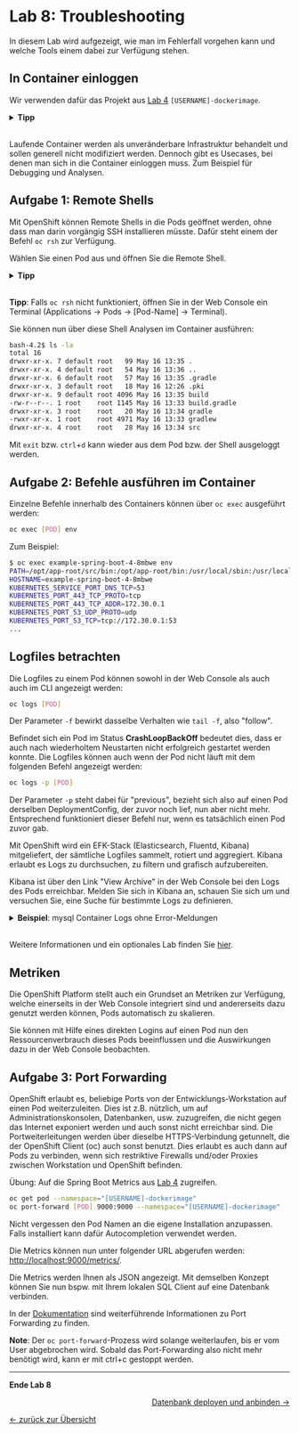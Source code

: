 # Lab 8: Troubleshooting

In diesem Lab wird aufgezeigt, wie man im Fehlerfall vorgehen kann und welche Tools einem dabei zur Verfügung stehen.

## In Container einloggen

Wir verwenden dafür das Projekt aus [Lab 4](04_deploy_dockerimage.md) `[USERNAME]-dockerimage`.

<details><summary><b>Tipp</b></summary>oc project [USERNAME]-dockerimage</details><br/>

Laufende Container werden als unveränderbare Infrastruktur behandelt und sollen generell nicht modifiziert werden.
Dennoch gibt es Usecases, bei denen man sich in die Container einloggen muss.
Zum Beispiel für Debugging und Analysen.

## Aufgabe 1: Remote Shells

Mit OpenShift können Remote Shells in die Pods geöffnet werden, ohne dass man darin vorgängig SSH installieren müsste.
Dafür steht einem der Befehl `oc rsh` zur Verfügung.

Wählen Sie einen Pod aus und öffnen Sie die Remote Shell.

<details><summary><b>Tipp</b></summary>oc get pods<br/>oc rsh [POD]</details><br/>

__Tipp__:
Falls `oc rsh` nicht funktioniert, öffnen Sie in der Web Console ein Terminal (Applications -> Pods -> [Pod-Name] -> Terminal).

Sie können nun über diese Shell Analysen im Container ausführen:

```bash
bash-4.2$ ls -la
total 16
drwxr-xr-x. 7 default root   99 May 16 13:35 .
drwxr-xr-x. 4 default root   54 May 16 13:36 ..
drwxr-xr-x. 6 default root   57 May 16 13:35 .gradle
drwxr-xr-x. 3 default root   18 May 16 12:26 .pki
drwxr-xr-x. 9 default root 4096 May 16 13:35 build
-rw-r--r--. 1 root    root 1145 May 16 13:33 build.gradle
drwxr-xr-x. 3 root    root   20 May 16 13:34 gradle
-rwxr-xr-x. 1 root    root 4971 May 16 13:33 gradlew
drwxr-xr-x. 4 root    root   28 May 16 13:34 src
```

Mit `exit` bzw. `ctrl`+`d` kann wieder aus dem Pod bzw. der Shell ausgeloggt werden.


## Aufgabe 2: Befehle ausführen im Container

Einzelne Befehle innerhalb des Containers können über `oc exec` ausgeführt werden:

```bash
oc exec [POD] env
```

Zum Beispiel:

```bash
$ oc exec example-spring-boot-4-8mbwe env
PATH=/opt/app-root/src/bin:/opt/app-root/bin:/usr/local/sbin:/usr/local/bin:/usr/sbin:/usr/bin:/sbin:/bin
HOSTNAME=example-spring-boot-4-8mbwe
KUBERNETES_SERVICE_PORT_DNS_TCP=53
KUBERNETES_PORT_443_TCP_PROTO=tcp
KUBERNETES_PORT_443_TCP_ADDR=172.30.0.1
KUBERNETES_PORT_53_UDP_PROTO=udp
KUBERNETES_PORT_53_TCP=tcp://172.30.0.1:53
...
```


## Logfiles betrachten

Die Logfiles zu einem Pod können sowohl in der Web Console als auch auch im CLI angezeigt werden:

```bash
oc logs [POD]
```

Der Parameter `-f` bewirkt dasselbe Verhalten wie `tail -f`, also "follow".

Befindet sich ein Pod im Status __CrashLoopBackOff__ bedeutet dies, dass er auch nach wiederholtem Neustarten nicht erfolgreich gestartet werden konnte.
Die Logfiles können auch wenn der Pod nicht läuft mit dem folgenden Befehl angezeigt werden:

```bash
oc logs -p [POD]
```

Der Parameter `-p` steht dabei für "previous", bezieht sich also auf einen Pod derselben DeploymentConfig, der zuvor noch lief, nun aber nicht mehr.
Entsprechend funktioniert dieser Befehl nur, wenn es tatsächlich einen Pod zuvor gab.

Mit OpenShift wird ein EFK-Stack (Elasticsearch, Fluentd, Kibana) mitgeliefert, der sämtliche Logfiles sammelt, rotiert und aggregiert.
Kibana erlaubt es Logs zu durchsuchen, zu filtern und grafisch aufzubereiten.

Kibana ist über den Link "View Archive" in der Web Console bei den Logs des Pods erreichbar.
Melden Sie sich in Kibana an, schauen Sie sich um und versuchen Sie, eine Suche für bestimmte Logs zu definieren.

<details><summary><b>Beispiel</b>: mysql Container Logs ohne Error-Meldungen</summary>kubernetes.container_name:"mysql" AND -message:"error"</details><br/>

Weitere Informationen und ein optionales Lab finden Sie [hier](../additional-labs/logging_efk_stack.md).


## Metriken

Die OpenShift Platform stellt auch ein Grundset an Metriken zur Verfügung, welche einerseits in der Web Console integriert sind und andererseits dazu genutzt werden können, Pods automatisch zu skalieren.

Sie können mit Hilfe eines direkten Logins auf einen Pod nun den Ressourcenverbrauch dieses Pods beeinflussen und die Auswirkungen dazu in der Web Console beobachten.


## Aufgabe 3: Port Forwarding

OpenShift erlaubt es, beliebige Ports von der Entwicklungs-Workstation auf einen Pod weiterzuleiten.
Dies ist z.B. nützlich, um auf Administrationskonsolen, Datenbanken, usw. zuzugreifen, die nicht gegen das Internet exponiert werden und auch sonst nicht erreichbar sind.
Die Portweiterleitungen werden über dieselbe HTTPS-Verbindung getunnelt, die der OpenShift Client (oc) auch sonst benutzt.
Dies erlaubt es auch dann auf Pods zu verbinden, wenn sich restriktive Firewalls und/oder Proxies zwischen Workstation und OpenShift befinden.

Übung: Auf die Spring Boot Metrics aus [Lab 4](04_deploy_dockerimage.md) zugreifen.

```bash
oc get pod --namespace="[USERNAME]-dockerimage"
oc port-forward [POD] 9000:9000 --namespace="[USERNAME]-dockerimage"
```

Nicht vergessen den Pod Namen an die eigene Installation anzupassen.
Falls installiert kann dafür Autocompletion verwendet werden.

Die Metrics können nun unter folgender URL abgerufen werden: [http://localhost:9000/metrics/](http://localhost:9000/metrics/).

Die Metrics werden Ihnen als JSON angezeigt.
Mit demselben Konzept können Sie nun bspw. mit Ihrem lokalen SQL Client auf eine Datenbank verbinden.

In der [Dokumentation](https://docs.openshift.com/container-platform/latest/nodes/containers/nodes-containers-port-forwarding.html) sind weiterführende Informationen zu Port Forwarding zu finden.

__Note__:
Der `oc port-forward`-Prozess wird solange weiterlaufen, bis er vom User abgebrochen wird.
Sobald das Port-Forwarding also nicht mehr benötigt wird, kann er mit ctrl+c gestoppt werden.

---

__Ende Lab 8__

<p width="100px" align="right"><a href="09_database.md">Datenbank deployen und anbinden →</a></p>

[← zurück zur Übersicht](../README.md)
